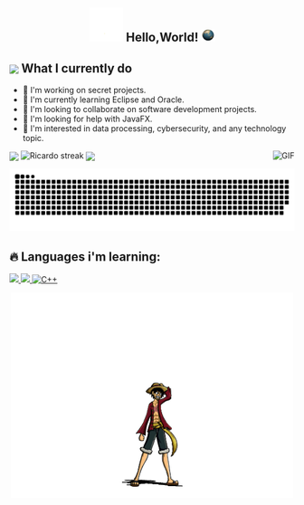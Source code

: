 <!--- hola -->
<h2 align="center">
  <img alt="Hello" src="https://github.com/Kathryn-Jie/Kathryn-Jie/blob/main/wave.gif" width="60px"> 
  Hello,World!
  <img alt="Earth" src="https://raw.githubusercontent.com/dev-akshat/archive/main/images/gifs/others/earth.gif" width="24px"/>
</h2>

<!--- About Me -->
<summary><h2><img src="https://emojis.slackmojis.com/emojis/images/1453406830/264/success-kid.png?1453406830" align="center"
                width="28" /> What I currently do</h2></summary>

- 🔭 I'm working on secret projects.
- 🌱 I'm currently learning Eclipse and Oracle.
- 👯 I'm looking to collaborate on software development projects.
- 🤔 I'm looking for help with JavaFX.
- 💬 I'm interested in data processing, cybersecurity, and any technology topic.
  
<!--- estudiantePC -->
<img align="right" alt="GIF" src="https://media.giphy.com/media/836HiJc7pgzy8iNXCn/giphy.gif" />

<!--- estadisticas -->
<img align="center" src="https://github-readme-stats.vercel.app/api?username=dRicardo78&theme=dark&show_icons=true&count_private=true" />
<img title="🔥 Get streak stats for your profile at git.io/streak-stats" alt="Ricardo streak" src="https://github-readme-streak-stats.herokuapp.com/?user=dRicardo78&theme=dark&hide_border=false" />
<img align="center" src="https://github-readme-stats.anuraghazra1.vercel.app/api/top-langs/?username=dRicardo78&theme=dark&hide_border=false&no-bg=true&no-frame=true&langs_count=10"/>

<p align="center">
  <img  src="https://raw.githubusercontent.com/Elanza-48/Elanza-48/main/resources/img/github-contribution-grid-snake.svg"
    alt="example" />
</p>

<!--- Languages -->
 ## 🔥 Languages i'm learning:

<p align="left"> 
    <a href="https://www.java.com" target="_blank"> 
        <img src="https://img.icons8.com/color/48/000000/java-coffee-cup-logo.png"/> 
    </a>
    <a href="https://www.python.org" target="_blank"> 
        <img src="https://img.icons8.com/color/48/000000/python.png"/> 
    </a> 
    <a href="https://isocpp.org/" target="_blank"> 
        <img src="https://encrypted-tbn0.gstatic.com/images?q=tbn:ANd9GcT2KysS-Fj-RgPNEg0XK_6GJINJS-mf8f6zSxcZID9U7xsVTZPkPVtAqfY5E3kd0nTJnb0&usqp=CAU" alt="C++" width="51" height="51" /> 
    </a> 
</p>




<!--- Luffy -->
<p align="center">
  <img align="center" alt="OnePiece_Luffy" src="https://raw.githubusercontent.com/dev-akshat/archive/main/images/gifs/anime/luffy.gif"/>
</p>




